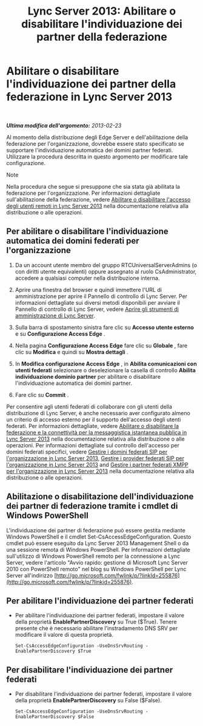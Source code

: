 ﻿---
title: "Lync Server 2013: Abilitare o disabilitare l'individuazione dei partner della federazione"
TOCTitle: Abilitare o disabilitare l'individuazione dei partner della federazione
ms:assetid: 91fd036b-b1af-47cf-b1cf-0aa0a783c2aa
ms:mtpsurl: https://technet.microsoft.com/it-it/library/Gg182550(v=OCS.15)
ms:contentKeyID: 49301333
ms.date: 08/24/2015
mtps_version: v=OCS.15
ms.translationtype: HT
---

# Abilitare o disabilitare l'individuazione dei partner della federazione in Lync Server 2013

 

_**Ultima modifica dell'argomento:** 2013-02-23_

Al momento della distribuzione degli Edge Server e dell'abilitazione della federazione per l'organizzazione, dovrebbe essere stato specificato se supportare l'individuazione automatica dei domini partner federati. Utilizzare la procedura descritta in questo argomento per modificare tale configurazione.


> [!NOTE]
> Nella procedura che segue si presuppone che sia stata già abilitata la federazione per l'organizzazione. Per informazioni dettagliate sull'abilitazione della federazione, vedere <A href="lync-server-2013-enable-or-disable-remote-user-access.md">Abilitare o disabilitare l'accesso degli utenti remoti in Lync Server 2013</A> nella documentazione relativa alla distribuzione o alle operazioni.



## Per abilitare o disabilitare l'individuazione automatica dei domini federati per l'organizzazione

1.  Da un account utente membro del gruppo RTCUniversalServerAdmins (o con diritti utente equivalenti) oppure assegnato al ruolo CsAdministrator, accedere a qualsiasi computer nella distribuzione interna.

2.  Aprire una finestra del browser e quindi immettere l'URL di amministrazione per aprire il Pannello di controllo di Lync Server. Per informazioni dettagliate sui diversi metodi disponibili per avviare il Pannello di controllo di Lync Server, vedere [Aprire gli strumenti di amministrazione di Lync Server](lync-server-2013-open-lync-server-administrative-tools.md).

3.  Sulla barra di spostamento sinistra fare clic su **Accesso utente esterno** e su **Configurazione Access Edge** .

4.  Nella pagina **Configurazione Access Edge** fare clic su **Globale** , fare clic su **Modifica** e quindi su **Mostra dettagli** .

5.  In **Modifica configurazione Access Edge** , in **Abilita comunicazioni con utenti federati** selezionare o deselezionare la casella di controllo **Abilita individuazione dominio partner** per abilitare o disabilitare l'individuazione automatica dei domini partner.

6.  Fare clic su **Commit** .

Per consentire agli utenti federati di collaborare con gli utenti della distribuzione di Lync Server, è anche necessario aver configurato almeno un criterio di accesso esterno per il supporto dell'accesso degli utenti federati. Per informazioni dettagliate, vedere [Abilitare o disabilitare la federazione e la connettività per la messaggistica istantanea pubblica in Lync Server 2013](lync-server-2013-enable-or-disable-federation-and-public-im-connectivity.md) nella documentazione relativa alla distribuzione o alle operazioni. Per informazioni dettagliate sul controllo dell'accesso per domini federati specifici, vedere [Gestire i domini federati SIP per l'organizzazione in Lync Server 2013](lync-server-2013-manage-sip-federated-domains-for-your-organization.md), [Gestire i provider federati SIP per l'organizzazione in Lync Server 2013](lync-server-2013-manage-sip-federated-providers-for-your-organization.md) and [Gestire i partner federati XMPP per l'organizzazione in Lync Server 2013](lync-server-2013-manage-xmpp-federated-partners-for-your-organization.md) nella documentazione relativa alla distribuzione o alle operazioni.

## Abilitazione o disabilitazione dell'individuazione dei partner di federazione tramite i cmdlet di Windows PowerShell

L'individuazione dei partner di federazione può essere gestita mediante Windows PowerShell e il cmdlet Set-CsAccessEdgeConfiguration. Questo cmdlet può essere eseguito da Lync Server 2013 Management Shell o da una sessione remota di Windows PowerShell. Per informazioni dettagliate sull'utilizzo di Windows PowerShell remoto per la connessione a Lync Server, vedere l'articolo "Avvio rapido: gestione di Microsoft Lync Server 2010 con PowerShell remoto" nel blog su Windows PowerShell per Lync Server all'indirizzo [http://go.microsoft.com/fwlink/p/?linkId=255876](http://go.microsoft.com/fwlink/p/?linkid=255876).

## Per abilitare l'individuazione dei partner federati

  - Per abilitare l'individuazione dei partner federati, impostare il valore della proprietà **EnablePartnerDiscovery** su True ($True). Tenere presente che è necessario abilitare l'instradamento DNS SRV per modificare il valore di questa proprietà.
    
        Set-CsAccessEdgeConfiguration -UseDnsSrvRouting -EnablePartnerDiscovery $True

## Per disabilitare l'individuazione dei partner federati

  - Per disabilitare l'individuazione dei partner federati, impostare il valore della proprietà **EnablePartnerDiscovery** su False ($False).
    
        Set-CsAccessEdgeConfiguration -UseDnsSrvRouting -EnablePartnerDiscovery $False

